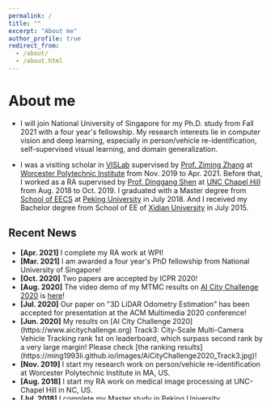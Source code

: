 ```yaml
---
permalink: /
title: ""
excerpt: "About me"
author_profile: true
redirect_from: 
  - /about/
  - /about.html
---
```

# <i class="fa fa-cog fa-spin fa-fw"></i> About me #
* I will join National University of Singapore for my Ph.D. study from Fall 2021 with a four year's fellowship. My research interests lie in computer vision and deep learning, especially in person/vehicle re-identification, self-supervised visual learning, and domain generalization.

* I was a visiting scholar in [VISLab](https://zhang-vislab.github.io) supervised by [Prof. Ziming Zhang](https://zhang-vislab.github.io/people/) at [Worcester Polytechnic Institute](https://www.wpi.edu) from Nov. 2019 to Apr. 2021. Before that, I worked as a RA supervised by [Prof. Dinggang Shen](https://scholar.google.com/citations?user=v6VYQC8AAAAJ&hl=zh-CN) at [UNC Chapel Hill](https://www.unc.edu) from Aug. 2018 to Oct. 2019. I graduated with a Master degree from [School of EECS](https://eecs.pku.edu.cn/Home/HOME.htm) at [Peking University](http://english.pku.edu.cn) in July 2018. And I received my Bachelor degree from School of EE of [Xidian University](https://en.xidian.edu.cn/index.htm) in July 2015. 

## <i class="fa fa-fw fa-rss "></i> Recent News ##

<ul style="width: auto; height: 300px; overflow: auto">
<!--   <li> <b>[Jan. 2021]</b> Our paper "Discovering Discriminative Geometric Features with Self-Supervised Attention for Vehicle Re-Identification and Beyond" has been made public.</li> -->
  
  <li> <b>[Apr. 2021]</b> I complete my RA work at WPI!</li>
 
 <li> <b>[Mar. 2021]</b> I am awarded a four year's PhD fellowship from National University of Singapore!</li>
 
  <li> <b>[Oct. 2020]</b> Two papers are accepted by ICPR 2020!</li>
  
  <li> <b>[Aug. 2020]</b> The video demo of my MTMC results on <a href="https://www.aicitychallenge.org">AI City Challenge 2020</a> is <a href="https://youtu.be/ZR69HMsASqc">here</a>!</li>
  
  <li> <b>[Jul. 2020]</b> Our paper on "3D LiDAR Odometry Estimation" has been accepted for presentation at the ACM Multimedia 2020 conference!</li>
  
  <li> <b>[Jun. 2020]</b> My results on [AI City Challenge 2020](https://www.aicitychallenge.org) Track3: City-Scale Multi-Camera Vehicle Tracking rank 1st on leaderboard, which surpass second rank by a very large margin! Please check [the ranking results](https://ming1993li.github.io/images/AiCityChallenge2020_Track3.jpg)!</li>
  
  <li> <b>[Nov. 2019]</b> I start my research work on person/vehicle re-identification at Worcester Polytechnic Institute in MA, US.</li>
  
  <li> <b>[Aug. 2018]</b> I start my RA work on medical image processing at UNC-Chapel Hill in NC, US.</li>
    
  <li> <b>[Jul. 2018]</b> I complete my Master study in Peking University successfully!</li>
</ul>

